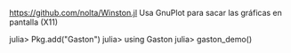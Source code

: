 https://github.com/nolta/Winston.jl
Usa GnuPlot para sacar las gráficas en pantalla (X11)

julia> Pkg.add("Gaston")
julia> using Gaston
julia> gaston_demo()

